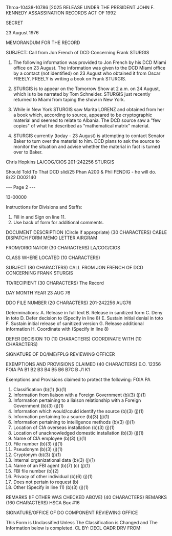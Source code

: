 Throa-10438-10786 [2025 RELEASE UNDER THE PRESIDENT JOHN F. KENNEDY ASSASSINATION RECORDS ACT OF 1992

SECRET

23 August 1976

MEMORANDUM FOR THE RECORD

SUBJECT: Call from Jon French of DCD Concerning Frank STURGIS

1. The following information was provided to Jon French by his DCD Miami office on 23 August. The information was given to the DCD Miami office by a contact (not identified) on 23 August who obtained it from Oscar FREELY. FREELY is writing a book on Frank STURGIS.

2. STURGIS is to appear on the Tomorrow Show at 2 a.m. on 24 August, which is to be narrated by Tom Schneider. STURGIS just recently returned to Miami from taping the show in New York.

3. While in New York STURGIS saw Marita LORENZ and obtained from her a book which, according to source, appeared to be cryptographic material and seemed to relate to Albania. The DCD source saw a "few copies" of what he described as "mathematical matrix" material.

4. STURGIS currently (today - 23 August) is attempting to contact Senator Baker to turn over the material to him. DCD plans to ask the source to monitor the situation and advise whether the material in fact is turned over to Baker.

Chris Hopkins
LA/COG/CIOS
201-242256
STURGIS

Should Told To That DCD slid/25
Phan
A200 & Phil FENDIG - he will do.
8/22
D002140

--- Page 2 ---

13-00000

Instructions for Divisions and Staffs:
1. Fill in and Sign on line 11.
2. Use back of form for additional comments.

DOCUMENT DESCRIPTION (Circle if appropriate) (30 CHARACTERS)
CABLE
DISPATCH
FORM
MEMO
LETTER
AIRGRAM

FROM/ORIGINATOR (30 CHARACTERS)
LA/COG/CIOS

CLASS WHERE LOCATED (10 CHARACTERS)

SUBJECT (80 CHARACTERS)
CALL FROM JON FRENCH OF DCD CONCERNING FRANK STURGIS

TO/RECIPIENT (30 CHARACTERS)
The Record

DAY MONTH YEAR
23 AUG 76

DDO FILE NUMBER (20 CHARACTERS)
201-242256
AUG76

Determinations:
A. Release in full text
B. Release in sanitized form
C. Deny in toto
D. Defer decision to (Specify in line 8)
E. Sustain initial denial in toto
F. Sustain initial release of sanitized version
G. Release additional information
H. Coordinate with (Specify in line 8)

DEFER DECISION TO (10 CHARACTERS) COORDINATE WITH (10 CHARACTERS)

SIGNATURE OF DO/IME/FPLG REVIEWING OFFICER

EXEMPTIONS AND PROVISIONS CLAIMED (40 CHARACTERS)
E.O. 12356
FOIA
PA
B1 B2 B3 B4 B5 B6 B7C
B J1 K1

Exemptions and Provisions claimed to protect the following:
FOIA
PA
1. Classification (b)(1) (k)(1)
2. Information from liaison with a Foreign Government (b)(3) (j)(1)
3. Information pertaining to a liaison relationship with a Foreign Government (b)(3) (j)(1)
4. Information which would/could identify the source (b)(3) (j)(1)
5. Information pertaining to a source (b)(3) (j)(1)
6. Information pertaining to intelligence methods (b)(3) (j)(1)
7. Location of CIA overseas installation (b)(3) (j)(1)
8. Location of unacknowledged domestic installation (b)(3) (j)(1)
9. Name of CIA employee (b)(3) (j)(1)
10. File number (b)(3) (j)(1)
11. Pseudonym (b)(3) (j)(1)
12. Cryptonym (b)(3) (j)(1)
13. Internal organizational data (b)(3) (j)(1)
14. Name of an FBI agent (b)(7) (c) (j)(1)
15. FBI file number (b)(2)
16. Privacy of other individual (b)(6) (j)(1)
17. Does not pertain to request (b)
18. Other (Specify in line 11) (b)(3) (j)(1)

REMARKS (IF OTHER WAS CHECKED ABOVE) (40 CHARACTERS)
REMARKS (160 CHARACTERS)
HSCA Box #16

SIGNATURE/OFFICE OF DO COMPONENT REVIEWING OFFICE

This Form is Unclassified Unless The Classification is Changed and The Information below is completed.
CL BY:
DECL OADR
DRV FROM:
